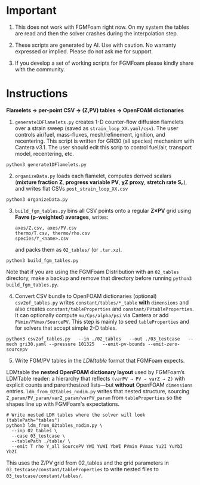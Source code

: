 # Important

1. This does not work with FGMFoam right now. On my system the tables are read and then the solver crashes during the interpolation step.

2. These scripts are generated by AI. Use with caution. No warranty expressed or implied. Please do not ask me for support.

3. If you develop a set of working scripts for FGMFoam please kindly share with the community.



# Instructions

**Flamelets → per-point CSV → (Z,PV) tables → OpenFOAM dictionaries**

1. `generate1DFlamelets.py` creates 1-D counter-flow diffusion flamelets over a strain sweep (saved as `strain_loop_XX.yaml/csv`). The user controls air/fuel, mass-fluxes, mesh/refinement, ignition, and recentering. This script is written for GRI30
(all species) mechanism with Cantera v3.1. The user should edit this scrip to control fuel/air, transport model, recentering, etc.

`python3 generate1DFlamelets.py`


2. `organizeData.py` loads each flamelet, computes derived scalars (**mixture fraction Z**, **progress variable PV**, **χZ proxy**, **stretch rate Sₙ**), and writes flat CSVs `post_strain_loop_XX.csv`

`python3 organizeData.py`

3. `build_fgm_tables.py` bins all CSV points onto a regular **Z×PV** grid using **Favre (ρ-weighted) averages**, writes:

   ```
   axes/Z.csv, axes/PV.csv
   thermo/T.csv, thermo/rho.csv
   species/Y_<name>.csv
   ```

   and packs them as `02_tables/` (or `.tar.xz`).
   
`python3 build_fgm_tables.py`

Note that if you are using the FGMFoam Distribution with an `02_tables` directory, make a backup and 
remove that directory before running `python3 build_fgm_tables.py`.

4. Convert CSV bundle to OpenFOAM dictionaries (optional)
`csv2of_tables.py` writes `constant/tables/*_table` **with** `dimensions` and also creates 
`constant/tableProperties` and `constant/PVtableProperties`. It can optionally compute `mu/Cps/alpha/psi` via 
Cantera or add `PVmin/PVmax/SourcePV`. This step is mainly to seed `tableProperties` 
and for solvers that accept simple 2-D tables. 

```
python3 csv2of_tables.py   --in ./02_tables   --out ./03_testcase   --mech gri30.yaml --pressure 101325   --emit-pv-bounds --emit-zero-sourcepv
```

5. Write FGM/PV tables in the *LDMtable* format that FGMFoam expects.

LDMtable the **nested OpenFOAM dictionary layout** used by FGMFoam’s LDMTable reader: 
a hierarchy that reflects `(varPV → PV → varZ → Z)` with explicit counts and parenthesized lists—but 
**without** OpenFOAM `dimensions` entries. `ldm_from_02tables_nodim.py` writes that nested structure, 
sourcing `Z_param/PV_param/varZ_param/varPV_param` from `tableProperties` so the shapes line up with FGMFoam's expectations. 

```
# Write nested LDM tables where the solver will look (tablePath="tables")
python3 ldm_from_02tables_nodim.py \
  --inp 02_tables \
  --case 03_testcase \
  --tablePath ./table/ \
  --emit T rho Y_all SourcePV YWI YuWI YbWI PVmin PVmax Yu2I YuYbI Yb2I
```

This uses the Z/PV grid from 02_tables and the grid parameters in
`03_testcase/constant/tableProperties` to write nested files to `03_testcase/constant/tables/`.

